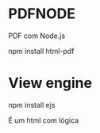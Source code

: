 # PDFNODE
PDF com Node.js

npm install html-pdf

# View engine
npm install ejs

É um html com lógica